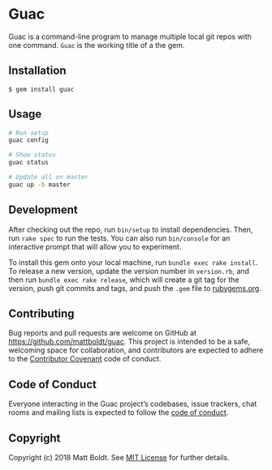 # Guac

Guac is a command-line program to manage multiple local git repos with one command. `Guac` is the working title of a the gem.

## Installation

    $ gem install guac

## Usage

```bash
# Run setup
guac config

# Show status
guac status

# Update all on master
guac up -b master
```

## Development

After checking out the repo, run `bin/setup` to install dependencies. Then, run `rake spec` to run the tests. You can also run `bin/console` for an interactive prompt that will allow you to experiment.

To install this gem onto your local machine, run `bundle exec rake install`. To release a new version, update the version number in `version.rb`, and then run `bundle exec rake release`, which will create a git tag for the version, push git commits and tags, and push the `.gem` file to [rubygems.org](https://rubygems.org).

## Contributing

Bug reports and pull requests are welcome on GitHub at https://github.com/mattboldt/guac. This project is intended to be a safe, welcoming space for collaboration, and contributors are expected to adhere to the [Contributor Covenant](http://contributor-covenant.org) code of conduct.

## Code of Conduct

Everyone interacting in the Guac project’s codebases, issue trackers, chat rooms and mailing lists is expected to follow the [code of conduct](https://github.com/mattboldt/guac/blob/master/CODE_OF_CONDUCT.md).

## Copyright

Copyright (c) 2018 Matt Boldt. See [MIT License](LICENSE.txt) for further details.
